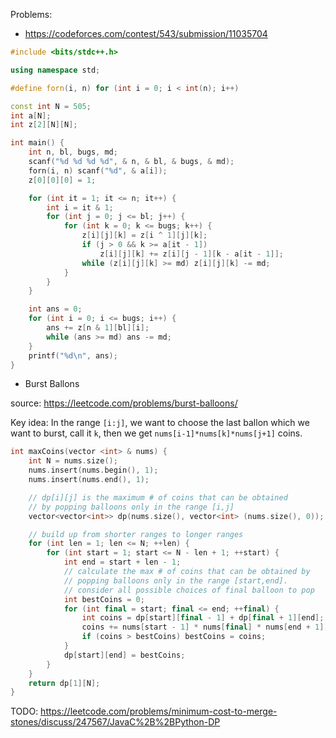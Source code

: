 Problems:
* https://codeforces.com/contest/543/submission/11035704

```cpp
#include <bits/stdc++.h>

using namespace std;

#define forn(i, n) for (int i = 0; i < int(n); i++)

const int N = 505;
int a[N];
int z[2][N][N];

int main() {
    int n, bl, bugs, md;
    scanf("%d %d %d %d", & n, & bl, & bugs, & md);
    forn(i, n) scanf("%d", & a[i]);
    z[0][0][0] = 1;

    for (int it = 1; it <= n; it++) {
        int i = it & 1;
        for (int j = 0; j <= bl; j++) {
            for (int k = 0; k <= bugs; k++) {
                z[i][j][k] = z[i ^ 1][j][k];
                if (j > 0 && k >= a[it - 1])
                    z[i][j][k] += z[i][j - 1][k - a[it - 1]];
                while (z[i][j][k] >= md) z[i][j][k] -= md;
            }
        }
    }

    int ans = 0;
    for (int i = 0; i <= bugs; i++) {
        ans += z[n & 1][bl][i];
        while (ans >= md) ans -= md;
    }
    printf("%d\n", ans);
}
```

* Burst Ballons

source: https://leetcode.com/problems/burst-balloons/

Key idea: In the range `[i:j]`, we want to choose the last ballon which we want to burst, call it `k`, then we get `nums[i-1]*nums[k]*nums[j+1]` coins.

```cpp
int maxCoins(vector <int> & nums) {
    int N = nums.size();
    nums.insert(nums.begin(), 1);
    nums.insert(nums.end(), 1);

    // dp[i][j] is the maximum # of coins that can be obtained
    // by popping balloons only in the range [i,j]
    vector<vector<int>> dp(nums.size(), vector<int> (nums.size(), 0));

    // build up from shorter ranges to longer ranges
    for (int len = 1; len <= N; ++len) {
        for (int start = 1; start <= N - len + 1; ++start) {
            int end = start + len - 1;
            // calculate the max # of coins that can be obtained by
            // popping balloons only in the range [start,end].
            // consider all possible choices of final balloon to pop
            int bestCoins = 0;
            for (int final = start; final <= end; ++final) {
                int coins = dp[start][final - 1] + dp[final + 1][end]; // coins from popping subranges
                coins += nums[start - 1] * nums[final] * nums[end + 1]; // coins from final pop
                if (coins > bestCoins) bestCoins = coins;
            }
            dp[start][end] = bestCoins;
        }
    }
    return dp[1][N];
}
```

TODO: https://leetcode.com/problems/minimum-cost-to-merge-stones/discuss/247567/JavaC%2B%2BPython-DP
